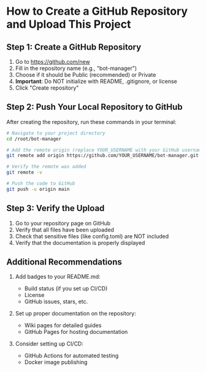# How to Create a GitHub Repository and Upload This Project

## Step 1: Create a GitHub Repository

1. Go to https://github.com/new
2. Fill in the repository name (e.g., "bot-manager")
3. Choose if it should be Public (recommended) or Private
4. **Important**: Do NOT initialize with README, .gitignore, or license
5. Click "Create repository"

## Step 2: Push Your Local Repository to GitHub

After creating the repository, run these commands in your terminal:

```bash
# Navigate to your project directory
cd /root/bot-manager

# Add the remote origin (replace YOUR_USERNAME with your GitHub username)
git remote add origin https://github.com/YOUR_USERNAME/bot-manager.git

# Verify the remote was added
git remote -v

# Push the code to GitHub
git push -u origin main
```

## Step 3: Verify the Upload

1. Go to your repository page on GitHub
2. Verify that all files have been uploaded
3. Check that sensitive files (like config.toml) are NOT included
4. Verify that the documentation is properly displayed

## Additional Recommendations

1. Add badges to your README.md:
   - Build status (if you set up CI/CD)
   - License
   - GitHub issues, stars, etc.

2. Set up proper documentation on the repository:
   - Wiki pages for detailed guides
   - GitHub Pages for hosting documentation

3. Consider setting up CI/CD:
   - GitHub Actions for automated testing
   - Docker image publishing